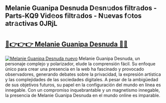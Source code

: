 ## Melanie Guanipa Desnuda D𝚎sn𝚞dos filtr𝚊dos - Parts-KQ9 Vid𝚎os filtr𝚊dos - N𝚞evas f𝚘tos atr𝚊ctivas 0JRjL

# <h2><a href="http://mb11dbh.tromn.icu/?c=Melanie+Guanipa+Desnuda">🔗👉👉👉 Melanie Guanipa Desnuda 🔗🔗</a></h2>

[![Melanie Guanipa Desnuda nuevo](https://i.imgur.com/pEAQMta.gif)](http://mb11dbh.tromn.icu/?c=Melanie+Guanipa+Desnuda)
Melanie Guanipa Desnuda, un personaje complejo y polarizador, elude la comprensión fácil. Su enfoque único para crear una presencia en la web ha fascinado y provocado observadores, generando debates sobre la privacidad, la expresión artística y las complejidades de las sociedades digitales. A pesar de la ambigüedad de sus objetivos futuros, su papel en la configuración del mundo en línea es innegable. Con un compromiso inquebrantable y un magnetismo innegable, la presencia de Melanie Guanipa Desnuda en el mundo online es imparable.
